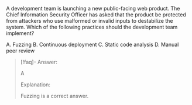 
A development team is launching a new public-facing web product. The Chief Information Security Officer has asked that the product be protected from attackers who use malformed or invalid inputs to destabilize the system. Which of the following practices should the development team implement? 

A. Fuzzing 
B. Continuous deployment 
C. Static code analysis 
D. Manual peer review

> [!faq]- Answer: 
> 
> A 
> 
> Explanation: 
> 
> Fuzzing is a correct answer.
